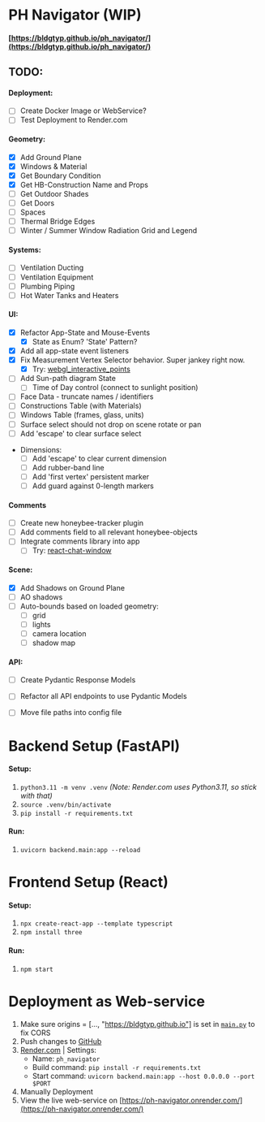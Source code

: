 # PH Navigator (WIP)

#### [https://bldgtyp.github.io/ph_navigator/](https://bldgtyp.github.io/ph_navigator/)


## TODO:
#### Deployment:
- [ ] Create Docker Image or WebService?
- [ ] Test Deployment to Render.com

#### Geometry:
- [x] Add Ground Plane
- [x] Windows & Material
- [x] Get Boundary Condition
- [x] Get HB-Construction Name and Props
- [ ] Get Outdoor Shades
- [ ] Get Doors
- [ ] Spaces
- [ ] Thermal Bridge Edges
- [ ] Winter / Summer Window Radiation Grid and Legend

#### Systems:
- [ ] Ventilation Ducting
- [ ] Ventilation Equipment
- [ ] Plumbing Piping
- [ ] Hot Water Tanks and Heaters

#### UI:
- [x] Refactor App-State and Mouse-Events
   - [x] State as Enum? 'State' Pattern?
- [x] Add all app-state event listeners
- [x] Fix Measurement Vertex Selector behavior. Super jankey right now.
  - [x] Try: [webgl_interactive_points](https://github.com/mrdoob/three.js/blob/master/examples/webgl_interactive_points.html)
- [ ] Add Sun-path diagram State
  - [ ] Time of Day control (connect to sunlight position)
- [ ] Face Data - truncate names / identifiers
- [ ] Constructions Table (with Materials)
- [ ] Windows Table (frames, glass, units)
- [ ] Surface select should not drop on scene rotate or pan
- [ ] Add 'escape' to clear surface select
- Dimensions:
  - [ ] Add 'escape' to clear current dimension
  - [ ] Add rubber-band line
  - [ ] Add 'first vertex' persistent marker
  - [ ] Add guard against 0-length markers

#### Comments 
- [ ] Create new honeybee-tracker plugin
- [ ] Add comments field to all relevant honeybee-objects
- [ ] Integrate comments library into app
   - [ ] Try: [react-chat-window](https://www.npmjs.com/package/react-chat-window?activeTab=readme)

#### Scene:
- [x] Add Shadows on Ground Plane
- [ ] AO shadows
- [ ] Auto-bounds based on loaded geometry:
  - [ ] grid
  - [ ] lights
  - [ ] camera location
  - [ ] shadow map

#### API:
- [ ] Create Pydantic Response Models
- [ ] Refactor all API endpoints to use Pydantic Models
- [ ] Move file paths into config file


# Backend Setup (FastAPI)
#### Setup:
1. `python3.11 -m venv .venv` *(Note: Render.com uses Python3.11, so stick with that)*
1. `source .venv/bin/activate`
1. `pip install -r requirements.txt`
#### Run:
1. `uvicorn backend.main:app --reload`


# Frontend Setup (React)
#### Setup:
1. `npx create-react-app --template typescript`
1. `npm install three`
#### Run:
1. `npm start`


# Deployment as Web-service
1. Make sure origins = [..., "https://bldgtyp.github.io"] is set in [`main.py`](https://github.com/bldgtyp/ph_navigator/blob/main/backend/main.py) to fix CORS
1. Push changes to [GitHub](https://github.com/bldgtyp/ph_navigator)
1. [Render.com](https://render.com/) | Settings:
    - Name: `ph_navigator`
    - Build command: `pip install -r requirements.txt`
    - Start command: `uvicorn backend.main:app --host 0.0.0.0 --port $PORT`
1. Manually Deployment
1. View the live web-service on [https://ph-navigator.onrender.com/](https://ph-navigator.onrender.com/)
